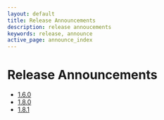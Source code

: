 ```yaml
---
layout: default
title: Release Announcements
description: release annoucements
keywords: release, announce
active_page: announce_index
---
```


# Release Announcements <span class="glyphicon glyphicon-bullhorn"> </span>

* [1.6.0](1.6.0.html)
* [1.8.0](1.8.0.html)
* [1.8.1](1.8.1.html)
